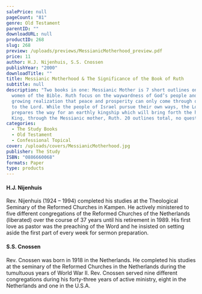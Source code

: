 ```yaml
---
salePrice: null
pageCount: "81"
genre: Old Testament
parentID: ""
downloadURL: null
productID: 268
slug: 268
preview: /uploads/previews/MessianicMotherhood_preview.pdf
price: 11
author: H.J. Nijenhuis, S.S. Cnossen
publishYear: "2000"
downloadTitle: ""
title: Messianic Motherhood & The Significance of the Book of Ruth
subtitle: null
description: "Two books in one: Messianic Mother is 7 short outlines on various
  women of the Bible. Ruth focus on the waywardness of God’s people and their
  growing realization that peace and prosperity can only come through obedience
  to the Lord. While the people of Israel pursue their own ways, the Lord
  prepares the way for an earthly kingship which will bring forth the heavenly
  King, through the Messianic mother, Ruth. 20 outlines total, no questions."
categories:
  - The Study Books
  - Old Testament
  - Confessional Topical
cover: /uploads/covers/MessianicMotherhood.jpg
publisher: The Study
ISBN: "0886660068"
formats: Paper
type: products
---
```

#### H.J. Nijenhuis

Rev. Nijenhuis (1924 – 1994) completed his studies at the Theological Seminary of the Reformed Churches in Kampen. He actively ministered to five different congregations of the Reformed Churches of the Netherlands (liberated) over the course of 37 years until his retirement in 1989. His first love as pastor was the preaching of the Word and he insisted on setting aside the first part of every week for sermon preparation.

#### S.S. Cnossen

Rev. Cnossen was born in 1918 in the Netherlands. He completed his studies at the seminary of the Reformed Churches in the Netherlands during the tumultuous years of World War II. Rev. Cnossen served nine different congregations during his forty-three years of active ministry, eight in the Netherlands and one in the U.S.A.